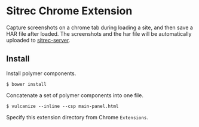 # Sitrec Chrome Extension

Capture screenshots on a chrome tab during loading a site, and then save a HAR file after loaded.
The screenshots and the har file will be automatically uploaded to [sitrec-server](https://github.com/naoak/sitrec-server).

## Install

Install polymer components.
```
$ bower install
```

Concatenate a set of polymer components into one file.
```
$ vulcanize --inline --csp main-panel.html
```

Specify this extension directory from Chrome `Extensions`.
